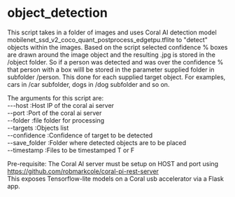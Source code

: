 # object_detection


This script takes in a folder of images and uses Coral AI detection model mobilenet_ssd_v2_coco_quant_postprocess_edgetpu.tflite to "detect" objects within the images.
Based on the script selected confidence % boxes are drawn around the image object and the resulting .jpg
is stored in the /object folder. So if a person was detected and was over the confidence % that person with a box willl be stored in the parameter supplied folder in subfolder /person.  This done for each supplied target object. For examples, cars in /car subfolder, dogs in /dog subfolder and so on.

The arguments for this script are:<br>
---host          :Host IP of the coral ai server<br>
--port           :Port of the coral ai server<br>
--folder         :file folder for processing<br>
--targets        :Objects list<br>
--confidence     :Confidence of target to be detected<br>
--save_folder    :Folder where detected objects are to be placed<br>
--timestamp      :Files to be timestamped T or F<br>

Pre-requisite: The Coral AI server must be setup on HOST and port using <br>https://github.com/robmarkcole/coral-pi-rest-server <br>
This exposes Tensorflow-lite models on a Coral usb accelerator via a Flask app.


